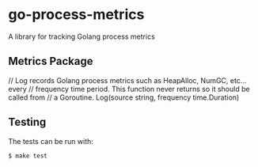 # go-process-metrics
A library for tracking Golang process metrics

## Metrics Package
// Log records Golang process metrics such as HeapAlloc, NumGC, etc... every
// frequency time period. This function never returns so it should be called from
// a Goroutine.
Log(source string, frequency time.Duration)

## Testing
The tests can be run with:
```bash
$ make test
```
